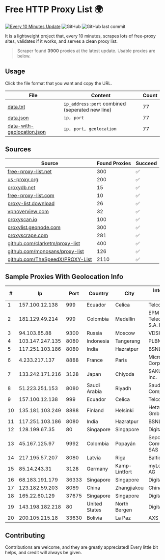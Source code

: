 
# Free HTTP Proxy List 🌍

[![Every 10 Minutes Update](https://github.com/mertguvencli/http-proxy-list/actions/workflows/main.yml/badge.svg?branch=main)](https://github.com/mertguvencli/http-proxy-list/actions/workflows/main.yml)
![GitHub](https://img.shields.io/github/license/mertguvencli/http-proxy-list)
![GitHub last commit](https://img.shields.io/github/last-commit/mertguvencli/http-proxy-list)

It is a lightweight project that, every 10 minutes, scrapes lots of free-proxy sites, validates if it works, and serves a clean proxy list.


> Scraper found **3900** proxies at the latest update. Usable proxies are below.

## Usage

Click the file format that you want and copy the URL.


|File|Content|Count|
|----|-------|-----|
|[data.txt](https://raw.githubusercontent.com/mertguvencli/http-proxy-list/main/proxy-list/data.txt)|`ip_address:port` combined (seperated new line)|77|
|[data.json](https://raw.githubusercontent.com/mertguvencli/http-proxy-list/main/proxy-list/data.json)|`ip, port`|77|
|[data-with-geolocation.json](https://raw.githubusercontent.com/mertguvencli/http-proxy-list/main/proxy-list/data-with-geolocation.json)|`ip, port, geolocation`|77|

## Sources

|Source|Found Proxies|Succeed|
|------|-------------|-------|
|[free-proxy-list.net](https://free-proxy-list.net)|300|✅|
|[us-proxy.org](https://www.us-proxy.org)|200|✅|
|[proxydb.net](http://proxydb.net)|15|✅|
|[free-proxy-list.com](https://free-proxy-list.com/?page=&port=&type%5B%5D=http&type%5B%5D=https&up_time=0&search=Search)|10|✅|
|[proxy-list.download](https://www.proxy-list.download/HTTP)|26|✅|
|[vpnoverview.com](https://vpnoverview.com/privacy/anonymous-browsing/free-proxy-servers)|32|✅|
|[proxyscan.io](https://www.proxyscan.io)|100|✅|
|[proxylist.geonode.com](https://proxylist.geonode.com/api/proxy-list?limit=300&page=1&sort_by=lastChecked&sort_type=desc&protocols=http,https)|300|✅|
|[proxyscrape.com](https://api.proxyscrape.com/v2/?request=displayproxies&protocol=http&timeout=10000&country=all&ssl=all&anonymity=all)|281|✅|
|[github.com/clarketm/proxy-list](https://raw.githubusercontent.com/clarketm/proxy-list/master/proxy-list-raw.txt)|400|✅|
|[github.com/monosans/proxy-list](https://raw.githubusercontent.com/monosans/proxy-list/main/proxies/http.txt)|126|✅|
|[github.com/TheSpeedX/PROXY-List](https://raw.githubusercontent.com/TheSpeedX/PROXY-List/master/http.txt)|2110|✅|


## Sample Proxies With Geolocation Info

|#|Ip|Port|Country|City|Internet Service Provider|
|-|--|----|-------|----|-------------------------|
|1|157.100.12.138|999|Ecuador|Celica|Telconet S.A|
|2|181.129.49.214|999|Colombia|Medellín|EPM Telecomunicaciones S.A. E.S.P.|
|3|94.103.85.88|9300|Russia|Moscow|VDSINA|
|4|103.147.247.135|8080|Indonesia|Tangerang|PLBNET|
|5|117.251.103.186|8080|India|Hazratpur|BSNL Internet|
|6|4.233.217.137|8888|France|Paris|Microsoft Corporation|
|7|133.242.171.216|3128|Japan|Chiyoda|SAKURA Internet Inc.|
|8|51.223.251.153|8080|Saudi Arabia|Riyadh|Saudi Telecom Company JSC|
|9|157.100.12.138|999|Ecuador|Celica|Telconet S.A|
|10|135.181.103.249|8888|Finland|Helsinki|Hetzner Online GmbH|
|11|117.251.103.186|8080|India|Hazratpur|BSNL Internet|
|12|128.199.67.35|80|Singapore|Singapore|DigitalOcean, LLC|
|13|45.167.125.97|9992|Colombia|Popayán|Sepcom Comunicaciones SAS|
|14|217.195.57.207|8080|Latvia|Riga|Balticom|
|15|85.14.243.31|3128|Germany|Kamp-Lintfort|myLoc managed IT AG|
|16|68.183.191.179|36333|Singapore|Singapore|DigitalOcean, LLC|
|17|123.182.59.203|8089|China|Zhangjiakou|Chinanet|
|18|165.22.60.129|37675|Singapore|Singapore|DigitalOcean, LLC|
|19|143.198.182.218|80|United States|North Bergen|DigitalOcean, LLC|
|20|200.105.215.18|33630|Bolivia|La Paz|AXS Bolivia S. A.|



## Contributing

Contributions are welcome, and they are greatly appreciated! Every
little bit helps, and credit will always be given.

